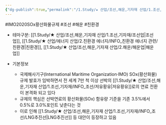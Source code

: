 ```yaml
---
{"dg-publish":true,"permalink":"/1.Study/★ 산업/조선,해운,기자재 산업/1.조선,기자재/INFO_조선/IMO 2020 SOx(황산화물) 규제/","created":"2023-06-11T20:21:43.555+09:00","updated":"2025-06-26T17:01:32.421+09:00"}
---
```


#IMO2020SOx황산화물규제 #조선 #해운 #친환경  

- 테마구분: [[1.Study/★ 산업/조선,해운,기자재 산업/1.조선,기자재/조선업\|조선업]], [[1.Study/★ 산업/에너지 산업/2.친환경 에너지/INFO_친환경 에너지 관련/친환경\|친환경]], [[1.Study/★ 산업/조선,해운,기자재 산업/2.해운/해운업\|해운업]]


- 기본정보
	- 국제해사기구(International Maritime Organization·IMO) SOx(황산화물) 규제 발효가 임박하면서 전 세계 7만 척 이상 선박의 [[1.Study/★ 산업/조선,해운,기자재 산업/1.조선,기자재/INFO_조선/저유황유\|저유황유]]로의 연료 전환이 본격화 되고 있다
	- 규제의 핵심은 선박연료의 황산화물(SOx) 함유량 기준을 기존 3.5%에서 0.5%로 3.0%포인트 낮춘다는 것
	- 이로 인해 [[1.Study/★ 산업/조선,해운,기자재 산업/1.조선,기자재/INFO_조선/LNG추진선\|LNG추진선]] 등 대안이 등장하고 있음

